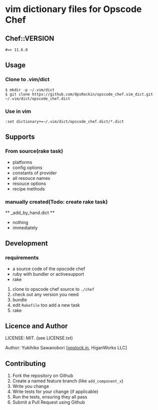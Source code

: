 # vim dictionary files for Opscode Chef


## Chef::VERSION

`#=> 11.6.0`

## Usage

### Clone to .vim/dict

```
$ mkdir -p ~/.vim/dict
$ git clone https://github.com/OpsRockin/opscode_chef.vim_dict.git ~/.vim/dict/opscode_chef.dict
```

### Use in vim

`:set dictionary+=~/.vim/dict/opscode_chef.dict/*.dict`


## Supports

### From source(rake task)

- platforms
- config options
- constants of provider
- all resouce names
- resouce options
- recipe methods

### manually created(Todo: create rake task)

** _add_by_hand.dict **

- nothing
- immediately


## Development

### requirements

-  a source code of the opscode chef
- ruby with bundler or activesupport
- rake



1. clone to opscode chef source to `./chef`
2. check out any version you need
2. bundle
3. edit `Rakefile` too add a new task
4. rake



## Licence and Author

LICENSE: MIT. (see LICENSE.txt)

Author: Yukihiko Sawanobori [[opslock.in](http://opsrock.in/), HiganWorks LLC]


Contributing
------------

1. Fork the repository on Github
2. Create a named feature branch (like `add_component_x`)
3. Write you change
4. Write tests for your change (if applicable)
5. Run the tests, ensuring they all pass
6. Submit a Pull Request using Github

